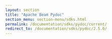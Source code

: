 ```yaml
---
layout: section
title: "Apache Beam Pydoc"
section_menu: section-menu/sdks.html
permalink: /documentation/sdks/pydoc/current/
redirect_to: /documentation/sdks/pydoc/2.5.0/
---
```

<!--
Licensed under the Apache License, Version 2.0 (the "License");
you may not use this file except in compliance with the License.
You may obtain a copy of the License at

http://www.apache.org/licenses/LICENSE-2.0

Unless required by applicable law or agreed to in writing, software
distributed under the License is distributed on an "AS IS" BASIS,
WITHOUT WARRANTIES OR CONDITIONS OF ANY KIND, either express or implied.
See the License for the specific language governing permissions and
limitations under the License.
-->
